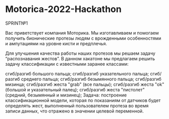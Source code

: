 # Motorica-2022-Hackathon

SPRINT№1

Вас приветствует компания Моторика. Мы изготавливаем и помогаем получить бионические протезы людям с врожденными особенностями и ампутациями на уровне кисти и предплечья.

Для улучшения качества работы наших протезов мы решаем задачу “распознавания жестов”.
В данном хакатоне мы предлагаем решить задачу классификации с известными заранее классами:

сгиб/разгиб большого пальца;
сгиб/разгиб указательного пальца;
сгиб/разгиб среднего пальца;
сгиб/разгиб безымянного пальца;
сгиб/разгиб мизинца;
сгиб/разгиб жеста "grab" (все пальцы);
сгиб/разгиб жеста "ok" (большой и указательный палец);
сгиб/разгиб жеста "пистолет" (средний, безымянный и мизинец);
Задача: построение классификационной модели, которая по показаниям от датчиков будет определять жест, выполненный пользователем протеза во время записи данных, что отражено в значении целевой переменной.
